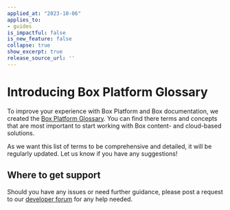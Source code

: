 ```yaml
---
applied_at: "2023-10-06"
applies_to: 
- guides
is_impactful: false
is_new_feature: false
collapse: true
show_excerpt: true
release_source_url: ''
---
```


# Introducing Box Platform Glossary

To improve your experience with Box Platform and Box documentation, we created the [Box Platform Glossary][1].
You can find there terms and concepts that are most important to start working with Box content- and cloud-based solutions.

<!-- more -->

As we want this list of terms to be comprehensive and detailed, it will be regularly updated. Let us know if you have any suggestions!

## Where to get support

Should you have any issues or need further guidance, please post a request to our [developer forum][2] for any help needed.

[1]: g://getting-started/box-glossary
[2]: https://forum.box.com/